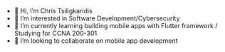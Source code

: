 - 👋 Hi, I’m Chris Tsiligkaridis
- 👀 I’m interested in Software Development/Cybersecurity
- 🌱 I’m currently learning building mobile apps with Flutter framework / Studying for CCNA 200-301
- 🤝 I’m looking to collaborate on mobile app development

<!---
TsilliX/TsilliX is a ✨ special ✨ repository because its `README.md` (this file) appears on your GitHub profile.
You can click the Preview link to take a look at your changes.
--->

